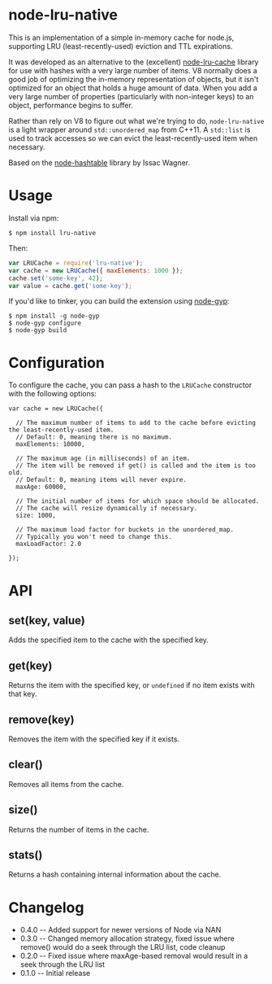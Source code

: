 node-lru-native
===============

This is an implementation of a simple in-memory cache for node.js, supporting LRU (least-recently-used) eviction
and TTL expirations.

It was developed as an alternative to the (excellent) [node-lru-cache](https://github.com/isaacs/node-lru-cache)
library for use with hashes with a very large number of items. V8 normally does a good job of optimizing the
in-memory representation of objects, but it isn't optimized for an object that holds a huge amount of data.
When you add a very large number of properties (particularly with non-integer keys) to an object, performance
begins to suffer.

Rather than rely on V8 to figure out what we're trying to do, `node-lru-native` is a light wrapper around
`std::unordered_map` from C++11. A `std::list` is used to track accesses so we can evict the least-recently-used
item when necessary.

Based on the [node-hashtable](https://github.com/isaacbwagner/node-hashtable) library by Issac Wagner.

# Usage

Install via npm:

```
$ npm install lru-native
```

Then:

```javascript
var LRUCache = require('lru-native');
var cache = new LRUCache({ maxElements: 1000 });
cache.set('some-key', 42);
var value = cache.get('some-key');
```

If you'd like to tinker, you can build the extension using [node-gyp](https://github.com/TooTallNate/node-gyp):

```
$ npm install -g node-gyp
$ node-gyp configure
$ node-gyp build
```

# Configuration

To configure the cache, you can pass a hash to the `LRUCache` constructor with the following options:

```
var cache = new LRUCache({

  // The maximum number of items to add to the cache before evicting the least-recently-used item.
  // Default: 0, meaning there is no maximum.
  maxElements: 10000,

  // The maximum age (in milliseconds) of an item.
  // The item will be removed if get() is called and the item is too old.
  // Default: 0, meaning items will never expire.
  maxAge: 60000,

  // The initial number of items for which space should be allocated.
  // The cache will resize dynamically if necessary.
  size: 1000,

  // The maximum load factor for buckets in the unordered_map.
  // Typically you won't need to change this.
  maxLoadFactor: 2.0

});
```

# API

## set(key, value)

Adds the specified item to the cache with the specified key.

## get(key)

Returns the item with the specified key, or `undefined` if no item exists with that key.

## remove(key)

Removes the item with the specified key if it exists.

## clear()

Removes all items from the cache.

## size()

Returns the number of items in the cache.

## stats()

Returns a hash containing internal information about the cache.

# Changelog

- 0.4.0 -- Added support for newer versions of Node via NAN
- 0.3.0 -- Changed memory allocation strategy, fixed issue where remove() would do a seek through the LRU list, code cleanup
- 0.2.0 -- Fixed issue where maxAge-based removal would result in a seek through the LRU list
- 0.1.0 -- Initial release
